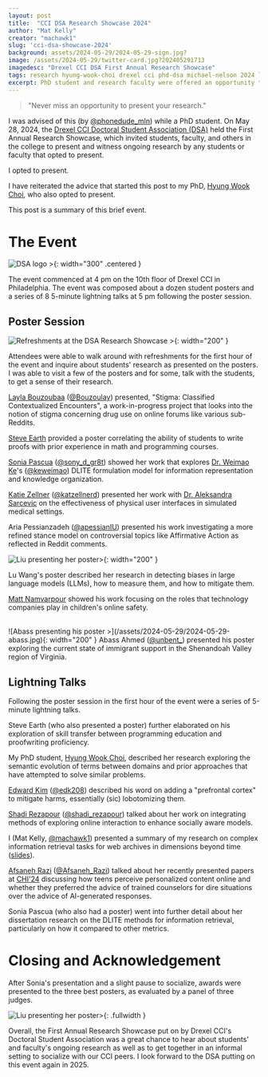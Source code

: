 ```yaml
---
layout: post
title:  "CCI DSA Research Showcase 2024"
author: "Mat Kelly"
creator: "machawk1"
slug: 'cci-dsa-showcase-2024'
background: assets/2024-05-29/2024-05-29-sign.jpg?
image: /assets/2024-05-29/twitter-card.jpg?202405291713
imagedesc: "Drexel CCI DSA First Annual Research Showcase"
tags: research hyung-wook-choi drexel cci phd-dsa michael-nelson 2024 layla-bouzoubaa steve-earth sonia-pascua katie-zellner aria-pessianzadeh lu-wang abass-ahmed edward-kim shadi-rezapour afsaneh-razi weimao-ke aleksandra-sarcevic
excerpt: PhD student and research faculty were offered an opportunity to present their research at the CCI First Annual Research Showcase
---
```


<blockquote>
"Never miss an opportunity to present your research."
</blockquote>

I was advised of this (by <a href="https://x.com/phonedude_mln">@phonedude_mln</a>) while a PhD student. On May 28, 2024, the <a href="https://drexel.edu/cci/current-students/doctoral-students/cci-doctoral-student-association/">Drexel CCI Doctoral Student Association (DSA)</a> held the First Annual Research Showcase, which invited students, faculty, and others in the college to present and witness ongoing research by any students or faculty that opted to present.

I opted to present.

I have reiterated the advice that started this post to my PhD, <a href="https://choihywook.github.io/">Hyung Wook Choi</a>, who also opted to present.

This post is a summary of this brief event.

# The Event

![DSA logo >](/assets/2024-05-29/dsa-logo.png){: width="300" .centered }

The event commenced at 4 pm on the 10th floor of Drexel CCI in Philadelphia. The event was composed about a dozen student posters and a series of 8 5-minute lightning talks at 5 pm following the poster session.

## Poster Session 

![Refreshments at the DSA Research Showcase >](/assets/2024-05-29/2024-05-29-food.jpg){: width="200" }

Attendees were able to walk around with refreshments for the first hour of the event and inquire about students' research as presented on the posters. I was able to visit a few of the posters and for some, talk with the students, to get a sense of their research.

<span class="person"><a href="https://www.laylab.me/">Layla Bouzoubaa</a></span> (<a href="https://x.com/Bouzoulay">@Bouzoulay</a>) presented, "Stigma: Classified Contextualized Encounters", a work-in-progress project that looks into the notion of stigma concerning drug use on online forums like various sub-Reddits.

<!--Kshitij Kayastha-->

<!--Manil Shrestha-->

<span class="person"><a href="https://www.linkedin.com/in/steve-earth-70988683/">Steve Earth</a></span> provided a poster correlating the ability of students to write proofs with prior experience in math and programming courses.

<span class="person"><a href="https://smpascua.com/">Sonia Pascua</a></span> (<a href="https://x.com/sony_d_gr8t">@sony_d_gr8t</a>) showed her work that explores <a href="https://lincs.cci.drexel.edu/weimao/">Dr. Weimao Ke</a>'s (<a href="https://x.com/keweimao">@keweimao</a>) DLITE formulation model for information representation and knowledge organization.

<span class="person"><a href="https://www.katiezellner.com/">Katie Zellner</a></span> (<a href="https://x.com/katzellnerd">@katzellnerd</a>) presented her work with <a href="https://cci.drexel.edu/faculty/asarcevic/">Dr. Aleksandra Sarcevic</a> on the effectiveness of physical user interfaces in simulated medical settings.

<span class="person">Aria Pessianzadeh</span> (<a href="https://x.com/apessianIU">@apessianIU</a>) presented his work investigating a more refined stance model on controversial topics like Affirmative Action as reflected in Reddit comments.

![Liu presenting her poster>](/assets/2024-05-29/2024-05-29-liu.jpg){: width="200" }

<span class="person">Lu Wang</span>'s poster described her research in detecting biases in large language models (LLMs), how to measure them, and how to mitigate them.

<span class="person"><a href="https://halflingwizard.github.io/">Matt Namvarpour</a></span> showed his work focusing on the roles that technology companies play in children's online safety.

<!--David Breen-->
<br style="clear: both;" />
![Abass presenting his poster >](/assets/2024-05-29/2024-05-29-abass.jpg){: width="200" }
<span class="person">Abass Ahmed</span> (<a href="https://x.com/unbent_">@unbent_</a>) presented his poster exploring the current state of immigrant support in the Shenandoah Valley region of Virginia.

## Lightning Talks

Following the poster session in the first hour of the event were a series of 5-minute lightning talks.

<span class="person">Steve Earth</span> (who also presented a poster) further elaborated on his exploration of skill transfer between programming education and proofwriting proficiency.

My PhD student, <span class="person"><a href="https://choihywook.github.io/about/">Hyung Wook Choi</a></span>, described her research exploring the semantic evolution of terms between domains and prior approaches that have attempted to solve similar problems.

<span class="person"><a href="https://edwardkim.net/">Edward Kim</a></span> (<a href="https://x.com/edk208">@edk208</a>) described his word on adding a "prefrontal cortex" to mitigate harms, essentially (sic) lobotomizing them.

<span class="person"><a href="https://www.shadirezapour.com/">Shadi Rezapour</a></span> (<a href="https://x.com/shadi_rezapour">@shadi_rezapour</a>) talked about her work on integrating methods of exploring online interaction to enhance socially aware models.

I (<span class="person">Mat Kelly</span>, <a href="https://x.com/machawk1">@machawk1</a>) presented a summary of my research on complex information retrieval tasks for web archives in dimensions beyond time (<a href="/assets/2024-05-29/slides.pdf#toolbar=0&navpanes=0&scrollbar=0">slides</a>).

<!--<iframe src="/assets/2024-05-29/slides.pdf#toolbar=0&navpanes=0&scrollbar=0" style="width: 100%; border: 0; height: 500px;" />-->

<span class="person"><a href="https://www.afsanehrazi.com/">Afsaneh Razi</a></span> (<a href="https://x.com/Afsaneh_Razi">@Afsaneh_Razi</a>) talked about her recently presented papers at <a href="https://chi2024.acm.org/">CHI'24</a> discussing how teens perceive personalized content online and whether they preferred the advice of trained counselors for dire situations over the advice of AI-generated responses.

<span class="person">Sonia Pascua</span> (who also had a poster) went into further detail about her dissertation research on the DLITE methods for information retrieval, particularly on how it compared to other metrics.

# Closing and Acknowledgement

After Sonia's presentation and a slight pause to socialize, awards were presented to the three best posters, as evaluated by a panel of three judges.

![Liu presenting her poster>](/assets/2024-05-29/2024-05-29-awards.jpg){: .fullwidth }

Overall, the First Annual Research Showcase put on by Drexel CCI's Doctoral Student Association was a great chance to hear about students' and faculty's ongoing research as well as to get together in an informal setting to socialize with our CCI peers. I look forward to the DSA putting on this event again in 2025.